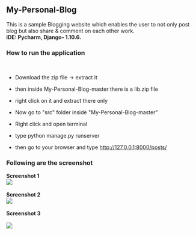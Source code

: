 ## My-Personal-Blog

This is a sample Blogging website which enables the user to not only post blog
but also share & comment on each other work. <br><strong>IDE: Pycharm, Django- 1.10.6. </strong>

<h3>How to run the application</h3><br>

*  Download the zip file -> extract it

*  then inside My-Personal-Blog-master there is a lib.zip file 

*  right click on it and extract there only

*  Now go to "src" folder inside "My-Personal-Blog-master"

*  Right click and open terminal

*  type python manage.py runserver

*  then go to your browser and type http://127.0.0.1:8000/posts/

<h3>Following are the screenshot</h3>

**Screenshot 1**
<br>
<kbd>
<img src ="https://github.com/yadav-ankit/Projects/blob/master/Projects_Screenshots/Django-Blog/Selection_001.png">
</kbd>
<br><br>
**Screenshot 2**
<kbd>
<br><img src ="https://github.com/yadav-ankit/Projects/blob/master/Projects_Screenshots/Django-Blog/Selection_002.png">
</kbd>
<br><br>
**Screenshot 3**<br>
<kbd>
<br><img src ="https://github.com/yadav-ankit/Projects/blob/master/Projects_Screenshots/Django-Blog/Selection_003.png">     
     </kbd> 

